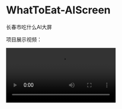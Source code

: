 # WhatToEat-AIScreen
长春市吃什么AI大屏



项目展示视频：

<video src="./src/preview.mp4" />
![video](https://github.com/ryan6073/WhatToEat-AIScreen/src/preview.mp4)



目前已经获得CCVR省一，之后打算利用RAG增强大模型的AI垂直能力。
>>>>>>> 68f807d (Initial commit with video tracked by LFS)
